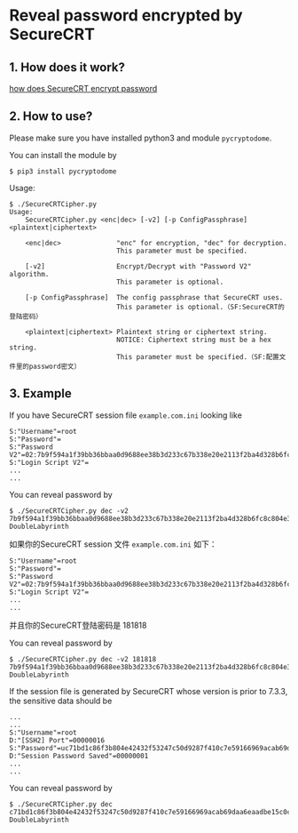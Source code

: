 # Reveal password encrypted by SecureCRT

## 1. How does it work?

[how does SecureCRT encrypt password](doc/how-does-SecureCRT-encrypt-password.md)

## 2. How to use?

Please make sure you have installed python3 and module `pycryptodome`.

You can install the module by

```console
$ pip3 install pycryptodome
```

Usage:

```
$ ./SecureCRTCipher.py
Usage:
    SecureCRTCipher.py <enc|dec> [-v2] [-p ConfigPassphrase] <plaintext|ciphertext>

    <enc|dec>              "enc" for encryption, "dec" for decryption.
                           This parameter must be specified.

    [-v2]                  Encrypt/Decrypt with "Password V2" algorithm.
                           This parameter is optional.

    [-p ConfigPassphrase]  The config passphrase that SecureCRT uses.
                           This parameter is optional.（SF:SecureCRT的登陆密码）

    <plaintext|ciphertext> Plaintext string or ciphertext string.
                           NOTICE: Ciphertext string must be a hex string.
                           This parameter must be specified.（SF:配置文件里的password密文）
```

## 3. Example

If you have SecureCRT session file `example.com.ini` looking like

```
S:"Username"=root
S:"Password"=
S:"Password V2"=02:7b9f594a1f39bb36bbaa0d9688ee38b3d233c67b338e20e2113f2ba4d328b6fc8c804e3c02324b1eaad57a5b96ac1fc5cc1ae0ee2930e6af2e5e644a28ebe3fc
S:"Login Script V2"=
...
...
```

You can reveal password by

```console
$ ./SecureCRTCipher.py dec -v2 7b9f594a1f39bb36bbaa0d9688ee38b3d233c67b338e20e2113f2ba4d328b6fc8c804e3c02324b1eaad57a5b96ac1fc5cc1ae0ee2930e6af2e5e644a28ebe3fc
DoubleLabyrinth
```

如果你的SecureCRT session 文件 `example.com.ini` 如下：

```
S:"Username"=root
S:"Password"=
S:"Password V2"=02:7b9f594a1f39bb36bbaa0d9688ee38b3d233c67b338e20e2113f2ba4d328b6fc8c804e3c02324b1eaad57a5b96ac1fc5cc1ae0ee2930e6af2e5e644a28ebe3fc
S:"Login Script V2"=
...
...
```
并且你的SecureCRT登陆密码是 181818

You can reveal password by

```console
$ ./SecureCRTCipher.py dec -v2 181818 7b9f594a1f39bb36bbaa0d9688ee38b3d233c67b338e20e2113f2ba4d328b6fc8c804e3c02324b1eaad57a5b96ac1fc5cc1ae0ee2930e6af2e5e644a28ebe3fc
DoubleLabyrinth
```

If the session file is generated by SecureCRT whose version is prior to 7.3.3, the sensitive data should be 

```
...
...
S:"Username"=root
D:"[SSH2] Port"=00000016
S:"Password"=uc71bd1c86f3b804e42432f53247c50d9287f410c7e59166969acab69daa6eaadbe15c0c54c0e076e945a6d82f9e13df2
D:"Session Password Saved"=00000001
...
...
```

You can reveal password by

```console
$ ./SecureCRTCipher.py dec c71bd1c86f3b804e42432f53247c50d9287f410c7e59166969acab69daa6eaadbe15c0c54c0e076e945a6d82f9e13df2
DoubleLabyrinth
```

